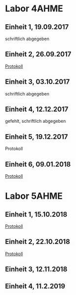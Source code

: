 
# Labor 4AHME

## Einheit 1, 19.09.2017

schriftlich abgegeben

## Einheit 2, 26.09.2017

[Protokoll](https://github.com/HTLMechatronics/m14-la1-sx/blob/uhlchm14/uhlchm14/uhlchm14_kw39.md)

## Einheit 3, 03.10.2017

schriftlich abgegeben

## Einheit 4, 12.12.2017

gefehlt, schriftlich abgegeben

## Einheit 5, 19.12.2017

Protokoll

## Einheit 6, 09.01.2018

[Protokoll](https://github.com/HTLMechatronics/m14-la1-sx/blob/uhlchm14/uhlchm14/uhlchm14_kw02.md)


# Labor 5AHME

## Einheit 1, 15.10.2018

[Protokoll](https://github.com/HTLMechatronics/m14-la1-sx/blob/uhlchm14/uhlchm14/protokoll_g4_uhlchm14_2018-10-15.md)

## Einheit 2, 22.10.2018

[Protokoll](https://github.com/HTLMechatronics/m14-la1-sx/blob/uhlchm14/uhlchm14/protokoll_g4_uhlchm14_2018-10-22.md)

## Einheit 3, 12.11.2018


## Einheit 4, 11.2.2019


